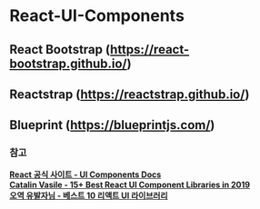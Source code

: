 # React-UI-Components

## React Bootstrap (https://react-bootstrap.github.io/)

## Reactstrap (https://reactstrap.github.io/)

## Blueprint (https://blueprintjs.com/)



### 참고
**[React 공식 사이트 - UI Components Docs](https://reactjs.org/community/ui-components.html)** <br/>
**[Catalin Vasile - 15+ Best React UI Component Libraries in 2019](https://designrevision.com/react-component-libraries/)** <br/>
**[오역 유발자님 - 베스트 10 리액트 UI 라이브러리](https://www.vobour.com/%EB%B2%A0%EC%8A%A4%ED%8A%B8-10-%EB%A6%AC%EC%95%A1%ED%8A%B8-ui-%EB%9D%BC%EC%9D%B4%EB%B8%8C%EB%9F%AC%EB%A6%AC-10-best-react-ui-lib)**
